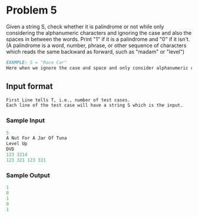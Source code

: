 # Problem 5

Given a string S, check whether it is palindrome or not while only considering the alphanumeric characters and ignoring the case and also the spaces in between the words. Print "1" if it is a palindrome and "0" if it isn't.(A palindrome is a word, number, phrase, or other sequence of characters which reads the same backward as forward, such as "madam" or "level")

```md
EXAMPLE: S = "Race Car"
Here when we ignore the case and space and only consider alphanumeric characters, the string "Race Car" is equivalent to "racecar", which is a palindrome.
```

## Input format

```md
First Line tells T, i.e., number of test cases.
Each line of the test case will have a string S which is the input.
```

### Sample Input

```c
5
A Nut For A Jar Of Tuna
Level Up
DVD
123 3214
123 321 123 321
```

### Sample Output

```c
1
0
1
0
1
```
